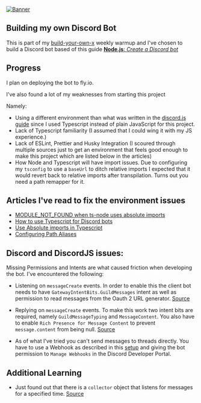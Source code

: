 [![Banner](https://codecrafters.io/landing/images/byox-banner.gif?v=1)](https://codecrafters.io/github-banner)

## Building my own Discord Bot

This is part of my [build-your-own-x](https://github.com/codecrafters-io/build-your-own-x) weekly warmup and I've chosen to build a Discord bot based of this guide [**Node.js**: _Create a Discord bot_](https://discordjs.guide/)

## Progress

I plan on deploying the bot to fly.io. 

I've also found a lot of my weaknesses from starting this project

Namely:

- Using a different environment than what was written in the [discord.js guide](https://discordjs.guide/creating-your-bot/) since I used Typescript instead of plain JavaScript for this project.
- Lack of Typescript familiarity (I assumed that I could wing it with my JS experience.)
- Lack of ESLint, Prettier and Husky Integration (I scoured through multiple sources just to get an environment that feels good enough to make this project which are listed below in the articles)
- How Node and Typescript will have import issues. Due to configuring my `tsconfig` to use a `baseUrl` to ditch relative imports I expected that it would revert back to relative imports after transpilation. Turns out you need a path remapper for it.

## Articles I've read to fix the environment issues

- [MODULE_NOT_FOUND when ts-node uses absolute imports](https://stackoverflow.com/questions/72600316/ts-node-module-not-found-when-using-absolute-imports-in-typescript)
- [How to use Typescript for Discord bots](https://sabe.io/tutorials/how-to-build-discord-bot-typescript)
- [Use Absolute imports in Typescript](https://khalilstemmler.com/blogs/typescript/absolute-file-path/)
- [Configuring Path Aliases](https://betterprogramming.pub/how-to-configure-path-aliases-with-typescript-8586dc0aa214)

## Discord and DiscordJS issues:

Missing Permissions and Intents are what caused friction when developing the bot. I've encountered the following:

- Listening on `messageCreate` events. In order to enable this the client bot needs to have `GatewayIntentBits.GuildMessages` intent as well as permission to read messages from the Oauth 2 URL generator. [Source](https://stackoverflow.com/questions/66276582/discord-js-on-message-command-not-working)

- Replying on `messageCreate` events. To make this work two intent bits are required, namely `GuildMessageTyping` and `MessageContent`. You also have to enable `Rich Presence for Message Content` to prevent `message.content` from being null. [Source](https://stackoverflow.com/questions/73036854/message-content-doesnt-have-any-value-in-discord-js)

- As of what I've tried you can't send messages to threads directly. You have to use a Webhook as described in this [setup](https://discordjs.guide/popular-topics/webhooks.html#editing-webhooks) and giving the bot permission to `Manage Webhooks` in the Discord Developer Portal.

## Additional Learning

- Just found out that there is a `collector` object that listens for messages for a specified time. [Source](https://stackoverflow.com/questions/67760538/how-to-make-your-bot-to-listen-to-your-messages-after-you-entered-a-command)
